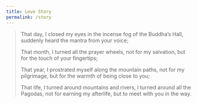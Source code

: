 ```yaml
---
title: Love Story
permalink: /story
---
```

>That day, I closed my eyes in the incense fog of the Buddha’s Hall, suddenly heard the mantra from your voice;
>
>That month, I turned all the prayer wheels, not for my salvation, but for the touch of your fingertips;
>
>That year, I prostrated myself along the mountain paths, not for my pilgrimage, but for the warmth of being close to you;
>
>That life, I turned around mountains and rivers, I turned around all the Pagodas, not for earning my afterlife, but to meet with you in the way.

